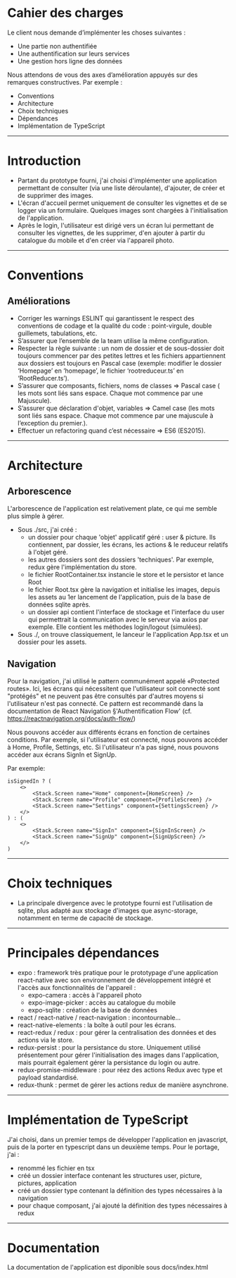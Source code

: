 # Cahier des charges

Le client nous demande d’implémenter les choses suivantes :
- Une partie non authentifiée
- Une authentification sur leurs services
- Une gestion hors ligne des données

Nous attendons de vous des axes d’amélioration appuyés sur des remarques constructives.
Par exemple :
- Conventions
- Architecture
- Choix techniques
- Dépendances
- Implémentation de TypeScript

-------------------------------------------------------------------------------------------

# Introduction

- Partant du prototype fourni, j'ai choisi d'implémenter une application permettant de consulter (via une liste déroulante), d'ajouter, de créer et de supprimer des images. 
- L'écran d'accueil permet uniquement de consulter les vignettes et de se logger via un formulaire. Quelques images sont chargées à l'initialisation de l'application.
- Après le login, l'utilisateur est dirigé vers un écran lui permettant de consulter les vignettes, de les supprimer, d'en ajouter à partir du catalogue du mobile et d'en créer via l'appareil photo.

-------------------------------------------------------------------------------------------

# Conventions
## Améliorations

- Corriger les warnings ESLINT qui garantissent le respect des conventions de codage et la qualité du code : point-virgule, double guillemets, tabulations, etc.
- S’assurer que l’ensemble de la team utilise la même configuration.
- Respecter la règle suivante : un nom de dossier et de sous-dossier doit toujours commencer par des petites lettres et les fichiers appartiennent aux dossiers est toujours en Pascal case (exemple: modifier  le dossier ‘Homepage’ en ‘homepage’, le fichier ‘rootreduceur.ts’ en ‘RootReducer.ts’).
- S’assurer que composants, fichiers, noms de classes ⇒ Pascal case ( les mots sont liés sans espace. Chaque mot commence par une Majuscule).
- S’assurer que déclaration d'objet, variables ⇒ Camel case (les mots sont liés sans espace. Chaque mot commence par une majuscule à l’exception du premier.).
- Effectuer un refactoring quand c’est nécessaire ⇒  ES6 (ES2015).

-------------------------------------------------------------------------------------------

# Architecture
## Arborescence
L'arborescence de l'application est relativement plate, ce qui me semble plus simple à gérer.
- Sous ./src, j'ai créé :
    - un dossier pour chaque 'objet' applicatif géré : user & picture. Ils contiennent, par dossier, les écrans, les actions & le reduceur relatifs à l'objet géré. 
    - les autres dossiers sont des dossiers 'techniques'. Par exemple, redux gère l'implémentation du store.
    - le fichier RootContainer.tsx instancie le store et le persistor et lance Root
    - le fichier Root.tsx gère la navigation et initialise les images, depuis les assets au 1er lancement de l'application, puis de la base de données sqlite après.
    - un dossier api contient l'interface de stockage et l'interface du user qui permettrait la communication avec le serveur via axios par exemple. Elle contient les méthodes login/logout (simulées).
- Sous ./, on trouve classiquement, le lanceur le l'application App.tsx et un dossier pour les assets.

## Navigation
Pour la navigation, j'ai utilisé le pattern communément appelé «Protected routes». Ici, les écrans qui nécessitent que l'utilisateur soit connecté sont "protégés" et ne peuvent pas être consultés par d'autres moyens si l'utilisateur n'est pas connecté.
Ce pattern est recommandé dans la documentation de React Navigation §'Authentification Flow' (cf. https://reactnavigation.org/docs/auth-flow/)

Nous pouvons accéder aux différents écrans en fonction de certaines conditions. Par exemple, si l'utilisateur est connecté, nous pouvons accéder à Home, Profile, Settings, etc. Si l'utilisateur n'a pas signé, nous pouvons accéder aux écrans SignIn et SignUp.

Par exemple:

    isSignedIn ? (
        <>
            <Stack.Screen name="Home" component={HomeScreen} />
            <Stack.Screen name="Profile" component={ProfileScreen} />
            <Stack.Screen name="Settings" component={SettingsScreen} />
        </>
    ) : (
        <>
            <Stack.Screen name="SignIn" component={SignInScreen} />
            <Stack.Screen name="SignUp" component={SignUpScreen} />
        </>
    )


-------------------------------------------------------------------------------------------

# Choix techniques
- La principale divergence avec le prototype fourni est l'utilisation de sqlite, plus adapté aux stockage d'images que async-storage, notamment en terme de capacité de stockage.

-------------------------------------------------------------------------------------------

# Principales dépendances
- expo : framework très pratique pour le prototypage d'une application react-native avec son environnement de développement intégré et l'accès aux fonctionnalités de l'appareil :
    - expo-camera : accès à l'appareil photo
    - expo-image-picker : accès au catalogue du mobile
    - expo-sqlite : création de la base de données
- react / react-native / react-navigation : incontournable...
- react-native-elements : la boîte à outil pour les écrans.
- react-redux / redux : pour gérer la centralisation des données et des actions via le store.
- redux-persist : pour la persistance du store. Uniquement utilisé présentement pour gérer l'initialisation des images dans l'application, mais pourrait également gérer la persistance du login ou autre.
- redux-promise-middleware : pour réez des actions Redux avec type et payload standardisé. 
- redux-thunk : permet de gérer les actions redux de manière asynchrone.

-------------------------------------------------------------------------------------------

# Implémentation de TypeScript

J'ai choisi, dans un premier temps de développer l'application en javascript, puis de la porter en typescript dans un deuxième temps.
Pour le portage, j'ai :
- renommé les fichier en tsx
- créé un dossier interface contenant les structures user, picture, pictures, application
- créé un dossier type contenant la définition des types nécessaires à la navigation
- pour chaque composant, j'ai ajouté la définition des types nécessaires à redux

-------------------------------------------------------------------------------------------

# Documentation

La documentation de l'application est diponible sous docs/index.html